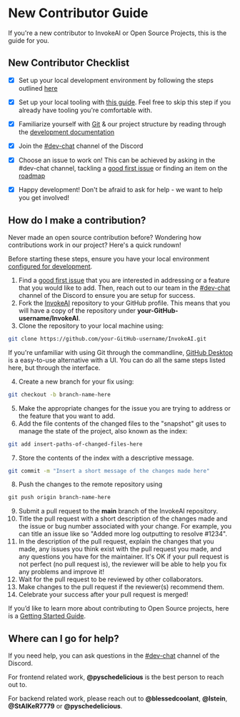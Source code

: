 # New Contributor Guide

If you're a new contributor to InvokeAI or Open Source Projects, this is the guide for you. 

## New Contributor Checklist

- [x] Set up your local development environment by following the steps outlined [here](../../installation/020_INSTALL_MANUAL.md#developer-install) 
- [x] Set up your local tooling with [this guide](InvokeAI/contributing/LOCAL_DEVELOPMENT/#developing-invokeai-in-vscode). Feel free to skip this step if you already have tooling you're comfortable with. 
- [x] Familiarize yourself with [Git](https://www.atlassian.com/git) & our project structure by reading through the [development documentation](development.md)
- [x] Join the [#dev-chat](https://discord.com/channels/1020123559063990373/1049495067846524939) channel of the Discord
- [x] Choose an issue to work on! This can be achieved by asking in the #dev-chat channel, tackling a [good first issue](https://github.com/invoke-ai/InvokeAI/contribute) or finding an item on the [roadmap](https://github.com/orgs/invoke-ai/projects/7)
- [x] Happy development! Don't be afraid to ask for help - we want to help you get involved! 


## How do I make a contribution?

Never made an open source contribution before? Wondering how contributions work in our project? Here's a quick rundown!

Before starting these steps, ensure you have your local environment [configured for development](../LOCAL_DEVELOPMENT.md).

1.  Find a [good first issue](https://github.com/invoke-ai/InvokeAI/contribute) that you are interested in addressing or a feature that you would like to add. Then, reach out to our team in the [#dev-chat](https://discord.com/channels/1020123559063990373/1049495067846524939) channel of the Discord to ensure you are  setup for success. 
2. Fork the [InvokeAI](https://github.com/invoke-ai/InvokeAI) repository to your GitHub profile. This means that you will have a copy of the repository under **your-GitHub-username/InvokeAI**.
3. Clone the repository to your local machine using:

```bash
git clone https://github.com/your-GitHub-username/InvokeAI.git
```

If you're unfamiliar with using Git through the commandline, [GitHub Desktop](https://desktop.github.com) is a easy-to-use alternative with a UI. You can do all the same steps listed here, but through the interface. 

4. Create a new branch for your fix using:

```bash
git checkout -b branch-name-here
```

5. Make the appropriate changes for the issue you are trying to address or the feature that you want to add.
6. Add the file contents of the changed files to the "snapshot" git uses to manage the state of the project, also known as the index:

```bash
git add insert-paths-of-changed-files-here
```

7. Store the contents of the index with a descriptive message.

```bash
git commit -m "Insert a short message of the changes made here"
```

8. Push the changes to the remote repository using

```markdown
git push origin branch-name-here
```

9. Submit a pull request to the **main** branch of the InvokeAI repository.
10. Title the pull request with a short description of the changes made and the issue or bug number associated with your change. For example, you can title an issue like so "Added more log outputting to resolve #1234".
11. In the description of the pull request, explain the changes that you made, any issues you think exist with the pull request you made, and any questions you have for the maintainer. It's OK if your pull request is not perfect (no pull request is), the reviewer will be able to help you fix any problems and improve it!
12. Wait for the pull request to be reviewed by other collaborators.
13. Make changes to the pull request if the reviewer(s) recommend them.
14. Celebrate your success after your pull request is merged!

If you’d like to learn more about contributing to Open Source projects, here is a [Getting Started Guide](https://opensource.com/article/19/7/create-pull-request-github). 

## **Where can I go for help?**

If you need help, you can ask questions in the [#dev-chat](https://discord.com/channels/1020123559063990373/1049495067846524939) channel of the Discord.

For frontend related work, **@pyschedelicious** is the best person to reach out to. 

For backend related work, please reach out to **@blessedcoolant**, **@lstein**, **@StAlKeR7779** or **@pyschedelicious**.
